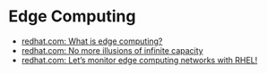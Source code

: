 # Edge Computing
- [redhat.com: What is edge computing?](https://www.redhat.com/en/blog/were-headed-edge-computing)
- [redhat.com: No more illusions of infinite capacity](https://www.redhat.com/en/blog/no-more-illusions-infinite-capacity)
- [redhat.com: Let’s monitor edge computing networks with RHEL!](https://www.redhat.com/en/blog/lets-monitor-edge-computing-networks-rhel)
